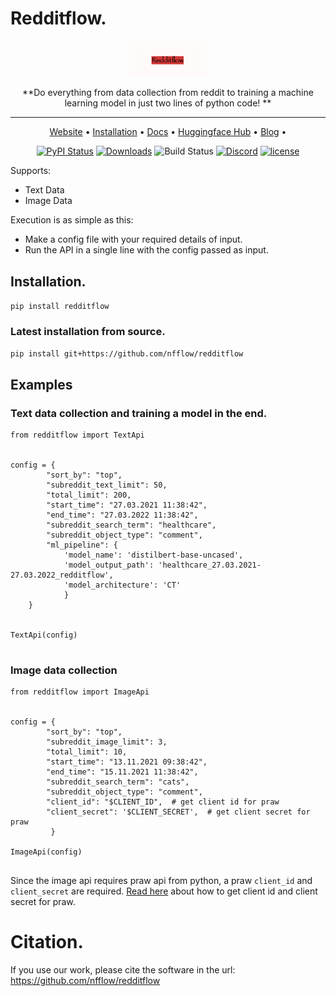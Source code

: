 # Redditflow. 

<div align="center">

<img src="./misc/redditflow.jpeg" width="25%" height="25%" width="400px">

**Do everything from data collection from reddit to training a machine learning model in just two lines of python code!  **

______________________________________________________________________

<p align="center">
  <a href="https://www.nfflow.com/">Website</a> •
  <a href="#installation">Installation</a> •
  <a href="https://github.com/nfflow/redditflow/tree/main/docs">Docs</a> •
  <a href="https://huggingface.co/NFflow">Huggingface Hub</a> •
  <a href="https://huggingface.co/NFflow](https://dev.to/abhijithneilabraham/redditflow-find-data-from-any-timeline-from-past-to-future-and-feed-your-ml-pipelines-jnh)">Blog</a> •
     
</p>


[![PyPI Status](https://badge.fury.io/py/redditflow.svg)](https://badge.fury.io/py/redditflow)
[![Downloads](https://pepy.tech/badge/redditflow)](https://pepy.tech/project/redditflow)
![Build Status](https://github.com/nfflow/redditflow/actions/workflows/build.yml/badge.svg)
[![Discord](https://img.shields.io/discord/982008844261658726)](https://discord.gg/8JSx2THB45)
[![license](https://img.shields.io/pypi/l/redditflow)](https://github.com/nfflow/redditflow/blob/master/LICENSE)

</div>
   
Supports:

- Text Data
- Image Data

Execution is as simple as this: 

* Make a config file with your required details of input.
* Run the API in a single line with the config passed as input.

## Installation.  
`pip install redditflow`
### Latest installation from source.  
`pip install git+https://github.com/nfflow/redditflow`


## Examples

### Text data collection and training a model in the end.
```
from redditflow import TextApi


config = {
        "sort_by": "top",
        "subreddit_text_limit": 50,
        "total_limit": 200,
        "start_time": "27.03.2021 11:38:42",
        "end_time": "27.03.2022 11:38:42",
        "subreddit_search_term": "healthcare",
        "subreddit_object_type": "comment",
        "ml_pipeline": {
            'model_name': 'distilbert-base-uncased',
            'model_output_path': 'healthcare_27.03.2021-27.03.2022_redditflow',
            'model_architecture': 'CT'
            }
    }


TextApi(config)


```
### Image data collection

```
from redditflow import ImageApi


config = {
        "sort_by": "top",
        "subreddit_image_limit": 3,
        "total_limit": 10,
        "start_time": "13.11.2021 09:38:42",
        "end_time": "15.11.2021 11:38:42",
        "subreddit_search_term": "cats",
        "subreddit_object_type": "comment",
        "client_id": "$CLIENT_ID",  # get client id for praw
        "client_secret": '$CLIENT_SECRET',  # get client secret for praw
         }

ImageApi(config)


```

Since the image api requires praw api from python, a praw `client_id` and `client_secret` are required. [Read here](https://www.geeksforgeeks.org/how-to-get-client_id-and-client_secret-for-python-reddit-api-registration/) about how to get client id and client secret for praw.
   
# Citation. 

If you use our work, please cite the software in the url: https://github.com/nfflow/redditflow
